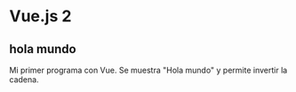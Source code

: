 # Vue.js 2
## hola mundo

Mi primer programa con Vue.
Se muestra "Hola mundo" y permite invertir la cadena.
